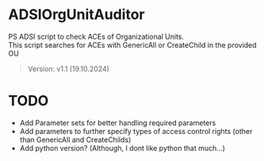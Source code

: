 # ADSIOrgUnitAuditor
PS ADSI script to check ACEs of Organizational Units.    
This script searches for ACEs with GenericAll or CreateChild in the provided OU

> Version:    v1.1 (19.10.2024)

# TODO
 - Add Parameter sets for better handling required parameters
 - Add parameters to further specify types of access control rights (other than GenericAll and CreateChilds)
 - Add python version? (Although, I dont like python that much...)
 